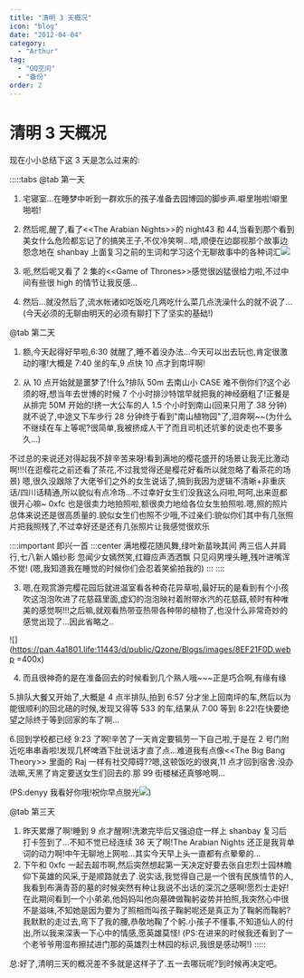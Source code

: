 ```yaml
---
title: "清明 3 天概况"
icon: "blog"
date: "2012-04-04"
category:
  - "Arthur"
tag:
  - "QQ空间"
  - "备份"
order: 2
---
```

# 清明 3 天概况

现在小小总结下这 3 天是怎么过来的:

:::::tabs
@tab 第一天

1. 宅寝室...在睡梦中听到一群欢乐的孩子准备去园博园的脚步声.噼里啪啦!噼里啪啦!
2. 然后呢,醒了,看了\<\<The Arabian Nights\>\>的 night43 和 44,当看到那个看到美女什么危险都忘记了的搞笑王子,不仅冷笑啊...唔,顺便在边鄙视那个故事边怨念地在 shanbay 上面复习之前的生词和学习这个无聊故事中的各种词汇[![](https://pan.4a1801.life:11443/d/public/Qzone/Blogs/images/0957DB91)](https://pan.4a1801.life:11443/d/public/Qzone/Blogs/images/0957DB91)

3. 呃,然后呢又看了 2 集的\<\<Game of Thrones\>\>感觉很凶猛很给力啦,不过中间有些很 high 的情节让我反感...

4. 然后...就没然后了,流水帐诸如吃饭吃几两吃什么菜几点洗澡什么的就不说了...
(今天必须的无聊由明天的必须有聊打下了坚实的基础!)

@tab 第二天

1. 额,今天起得好早啦,6:30 就醒了,睡不着没办法...今天可以出去玩也,肯定很激动的噻!大概是 7:40 坐的车,9 点快 10 点才到南坪啊!

2. 从 10 点开始就是噩梦了!什么?排队 50m 去南山小 CASE 难不倒你们?这个必须的呀,想当年去世博的时候 7 个小时排沙特馆早就把我的神经磨粗了!正餐是从排完 50M 开始的!挤一大公车的人 1.5 个小时到南山(回来只用了 38 分钟)就不说了,中途又下车步行 28 分钟终于看到"南山植物园"了,泪奔啊\~\~(为什么不继续在车上等呢?很简单,我被挤成人干了而且司机还坑爹的说走也不要多久...)

不过总的来说还对得起我不辞辛苦来呀!看到满地的樱花盛开的场景让我无比激动啊!!!(在逛樱花之前还看了茶花,不过我觉得还是樱花好看所以就忽略了看茶花的场景) 嗯,很久没跟除了大佬爷们之外的女生说话了,搞到我因为逻辑不清晰+非重庆话/四川话精通,所以貌似有点冷场...不过幸好女生们没我这么闷啦,呵呵,出来逛都很开心嘛~ 0xfc 也是很卖力地拍照啦,额很卖力地给各位女生拍照啦.嗯,照的照片总体来说还是很高质量的.貌似女生们也照不少哦,不过亲们:貌似你们其中有几张照片把我照残了,不过幸好还是还有几张照片让我感觉很欢乐

::::important 即兴一首
:::center
满地樱花随风舞,绿叶新苗映其间
两三侣人并肩行,七八新人婚纱影
忽闻少女嫣然笑,红瓣应声洒洒飘
只见闷男埋头睡,残叶进嘴浑不觉!
(嗯,我知道我在睡觉的时候你们会忍着笑偷拍我的)
:::
::::

3. 嗯,在观赏游完樱花园后就进温室看各种奇花异草啦,最好玩的是看到有个小孩吹这泡泡吹进了花慈菇里面,虚幻的泡泡映衬着附带水汽的花慈菇,顿时有种唯美的感觉啊!!!之后嘛,就观看热带亚热带各种带的植物了,也没什么非常奇妙的感觉出现了...因此省略之..

![](https://pan.4a1801.life:11443/d/public/Qzone/Blogs/images/8EF21F0D.webp =400x)

4. 而且很神奇的是在准备回去的时候看到几个熟人哦\~\~~正是巧合啊,有缘有缘

5.排队大餐又开始了,大概是 4 点半排队,拍到 6:57 分才坐上回南坪的车,然后以为能很顺利的回北碚的时候,发现又得等 533 的车,结果从 7:00 等到 8:22!在快要绝望之际终于等到回家的车了啊...

6.回到学校都已经 9:23 了啊!辛苦了一天肯定要犒劳一下自己啦,于是在 2 号门附近吃串串香啦!发现几杯啤酒下肚说话才直了点...难道我有点像\<\<The Big Bang Theory\>\> 里面的 Raj 一样有社交障碍??嗯,这顿饭吃的很爽,11 点才回到宿舍.没办法嘛,天黑了肯定要送女生们回去的.那 99 街楼梯还真够呛啊...

(PS:denyy 我看好你哦!祝你早点脱光![](https://pan.4a1801.life:11443/d/public/Qzone/Blogs/images/27F1DC8A))

@tab 第三天
1. 昨天累爆了啊!睡到 9 点才醒啊!洗漱完毕后又强迫症一样上 shanbay 复习后打卡签到了...不知不觉已经连续 36 天了啊!The Arabian Nights 还正是我背单词的动力啊!中午无聊地上网啦...其实今天早上头一直都有点晕晕的...
         
2. 下午和 0xfc 一起去超市啊,然后突然想起第一天决定好要去张自忠烈士园林瞻仰下英雄的风采,于是顺路就去了.说实话,我觉得自己是一个很有民族情节的人,我看到布满青苔的墓的时候突然有种让我说不出话的深沉之感啊!愿烈士走好!在此期间看到一个小弟弟,他妈妈叫他向墓碑做鞠躬姿势并拍照,我突然心中很不是滋味,不知她是因为要为了照相而叫孩子鞠躬呢还是真正为了鞠躬而鞠躬?我默默的走过去,弯下了我的腰,恭敬地鞠了个躬.小孩子不懂事,不知道仙人的付出,所以我来深表一下心中的情感,愿英雄莫怪!
(PS:在进来的时候我还看到了一个老爷爷用湿布擦拭进门那的英雄烈士林园的标识,我很是感动啊!)
:::::

总:好了,清明三天的概况差不多就是这样子了.五一去哪玩呢?到时候再决定吧。
